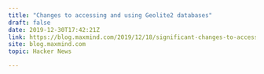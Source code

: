 ```yaml
---
title: "Changes to accessing and using Geolite2 databases"
draft: false
date: 2019-12-30T17:42:21Z
link: https://blog.maxmind.com/2019/12/18/significant-changes-to-accessing-and-using-geolite2-databases/?utm_medium=RSS&utm_source=hune
site: blog.maxmind.com
topic: Hacker News  

---
```

